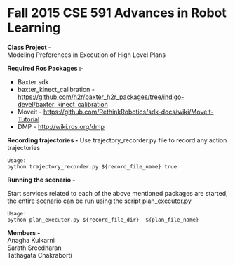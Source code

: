 # Fall 2015 CSE 591 Advances in Robot Learning
**Class Project -**  
Modeling Preferences in Execution of High Level Plans

**Required Ros Packages :-**
* Baxter sdk
* baxter_kinect_calibration - https://github.com/h2r/baxter_h2r_packages/tree/indigo-devel/baxter_kinect_calibration
* Moveit - https://github.com/RethinkRobotics/sdk-docs/wiki/MoveIt-Tutorial
* DMP - http://wiki.ros.org/dmp

**Recording trajectories -** 
Use trajectory_recorder.py file to record any action trajectories

```
Usage:
python trajectory_recorder.py ${record_file_name} true
```

**Running the scenario -**

Start services related to each of the above mentioned packages are started, the entire scenario can be run using the script plan_executor.py

```
Usage:
python plan_executer.py ${record_file_dir}  ${plan_file_name} 
```

**Members -**  
Anagha Kulkarni  
Sarath Sreedharan  
Tathagata Chakraborti
